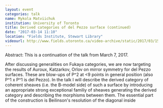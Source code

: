 ```yaml
---
layout: event
categories: talk
name: Mykola Matviichuk
institution: University of Toronto
title: Derived categories of del Pezzo surface (continued)
date: "2017-03-14 11:10"
location: "Fields Institute, Stewart Library"
videourl: http://www.fields.utoronto.ca/video-archive/static/2017/03/1511-16671/mergedvideo.ogv
---
```

Abstract: This is a continuation of the talk from March 7, 2017.

After discussing generalities on Fukaya categories, we are now targeting the results of Auroux, Katzarkov, Orlov on mirror symmetry for del Pezzo surfaces. These are blow-ups of P^2 at <9 points in general position (also P^1 x P^1 is del Pezzo). In the talk I will describe the derived category of coherent sheaves (i.e. the B-model side) of such a surface by introducing an appropriate strong exceptional familiy of sheaves generating the derived category and describing the morphisms between them. The essential part of the construction is Beilinson's resolution of the diagonal inside
